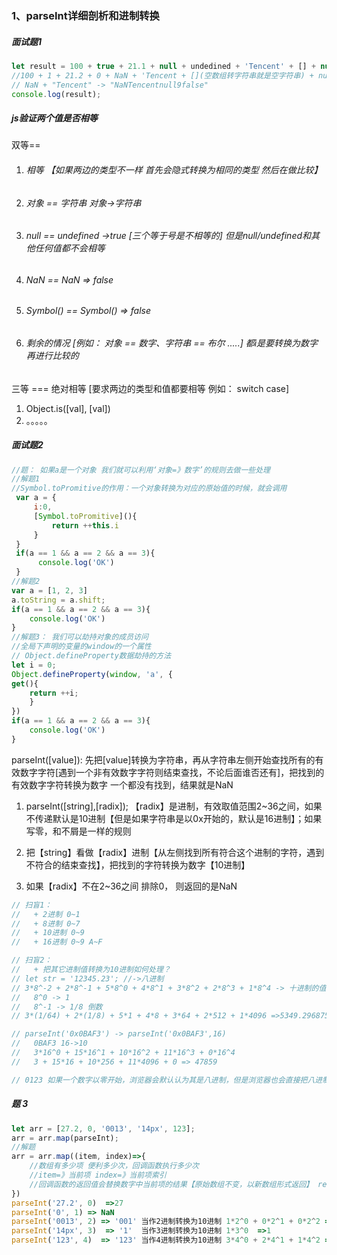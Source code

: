 ### 1、parseInt详细剖析和进制转换

##### 面试题1

```javascript
let result = 100 + true + 21.1 + null + undedined + 'Tencent' + [] + null + 9 + false
//100 + 1 + 21.2 + 0 + NaN + 'Tencent + [](空数组转字符串就是空字符串) + null + 9 + false
// NaN + "Tencent" -> "NaNTencentnull9false"
console.log(result); 
```

##### js验证两个值是否相等

  双等==

1. ###### 相等 【如果两边的类型不一样 首先会隐式转换为相同的类型 然后在做比较】

2. ###### 对象 == 字符串   对象->字符串

3. ###### null == undefined ->true [三个等于号是不相等的]  但是null/undefined和其他任何值都不会相等

4. ###### NaN == NaN => false

5. ###### Symbol() == Symbol() => false

6. ###### 剩余的情况 [例如： 对象 == 数字、字符串 == 布尔 .....] 都i是要转换为数字 再进行比较的

 三等 ===  绝对相等 [要求两边的类型和值都要相等 例如： switch case]

1.   Object.is([val], [val])
2. 。。。。。

##### 面试题2

```javascript
//题： 如果a是一个对象 我们就可以利用‘对象=》数字’的规则去做一些处理
//解题1
//Symbol.toPromitive的作用：一个对象转换为对应的原始值的时候，就会调用
 var a = {
     i:0,
     [Symbol.toPromitive](){
         return ++this.i
     }
 }
 if(a == 1 && a == 2 && a == 3){
      console.log('OK')
 }
//解题2
var a = [1, 2, 3]
a.toString = a.shift;
if(a == 1 && a == 2 && a == 3){
    console.log('OK')
}
//解题3： 我们可以劫持对象的成员访问
//全局下声明的变量的window的一个属性
// Object.defineProperty数据劫持的方法
let i = 0;
Object.defineProperty(window, 'a', {
get(){
    return ++i;
    }
})
if(a == 1 && a == 2 && a == 3){
    console.log('OK')
}
```

parseInt([value]): 先把[value]转换为字符串，再从字符串左侧开始查找所有的有效数字字符[遇到一个非有效数字字符则结束查找，不论后面谁否还有]，把找到的有效数字字符转换为数字 一个都没有找到，结果就是NaN

1. parseInt([string],[radix]);  【radix】是进制，有效取值范围2~36之间，如果不传递默认是10进制【但是如果字符串是以0x开始的，默认是16进制】；如果写零，和不屑是一样的规则

2. 把【string】看做【radix】进制【从左侧找到所有符合这个进制的字符，遇到不符合的结束查找】，把找到的字符转换为数字【10进制】

3. 如果【radix】不在2~36之间 排除0， 则返回的是NaN

```javascript
// 扫盲1：
//   + 2进制 0~1
//   + 8进制 0~7
//   + 10进制 0~9
//   + 16进制 0~9 A~F

// 扫盲2：
//   + 把其它进制值转换为10进制如何处理？
// let str = '12345.23'; //->八进制
// 3*8^-2 + 2*8^-1 + 5*8^0 + 4*8^1 + 3*8^2 + 2*8^3 + 1*8^4 -> 十进制的值
//   8^0 -> 1
//   8^-1 -> 1/8 倒数
// 3*(1/64) + 2*(1/8) + 5*1 + 4*8 + 3*64 + 2*512 + 1*4096 =>5349.296875

// parseInt('0x0BAF3') -> parseInt('0x0BAF3',16)
//   0BAF3 16->10
//   3*16^0 + 15*16^1 + 10*16^2 + 11*16^3 + 0*16^4
//   3 + 15*16 + 10*256 + 11*4096 + 0 => 47859

// 0123 如果一个数字以零开始，浏览器会默认认为其是八进制，但是浏览器也会直接把八进制转换为10进制
```

##### 题 3

```javascript
let arr = [27.2, 0, '0013', '14px', 123];
arr = arr.map(parseInt);
//解题
arr = arr.map((item, index)=>{
    //数组有多少项 便利多少次，回调函数执行多少次
    //item=》当前项 index=》当前项索引
    //回调函数的返回值会替换数字中当前项的结果【原始数组不变，以新数组形式返回】 return 'xxx'
})
parseInt('27.2', 0)  =>27
parseInt('0', 1) => NaN
parseInt('0013', 2) => '001' 当作2进制转换为10进制 1*2^0 + 0*2^1 + 0*2^2 =>1
parseInt('14px', 3)  => '1'  当作3进制转换为10进制 1*3^0  =>1
parseInt('123', 4)  => '123' 当作4进制转换为10进制 3*4^0 + 2*4^1 + 1*4^2 =>27
```

